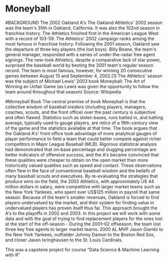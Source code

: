 # Moneyball

#BACKGROUND
The 2002 Oakland A's
The Oakland Athletics' 2002 season was the team's 35th in Oakland, California. It was also the 102nd season in franchise history. The Athletics finished first in the American League West with a record of 103-59.
The Athletics' 2002 campaign ranks among the most famous in franchise history. Following the 2001 season, Oakland saw the departure of three key players (the lost boys). Billy Beane, the team's general manager, responded with a series of under-the-radar free agent signings. The new-look Athletics, despite a comparative lack of star power, surprised the baseball world by besting the 2001 team's regular season record. The team is most famous, however, for winning 20 consecutive games between August 13 and September 4, 2002.[1] The Athletics' season was the subject of Michael Lewis' 2003 book Moneyball: The Art of Winning an Unfair Game (as Lewis was given the opportunity to follow the team around throughout that season)
Source: Wikipedia

#Moneyball Book
The central premise of book Moneyball is that the collective wisdom of baseball insiders (including players, managers, coaches, scouts, and the front office) over the past century is subjective and often flawed. Statistics such as stolen bases, runs batted in, and batting average, typically used to gauge players, are relics of a 19th-century view of the game and the statistics available at that time. The book argues that the Oakland A's' front office took advantage of more analytical gauges of player performance to field a team that could better compete against richer competitors in Major League Baseball (MLB).
Rigorous statistical analysis had demonstrated that on-base percentage and slugging percentage are better indicators of offensive success, and the A's became convinced that these qualities were cheaper to obtain on the open market than more historically valued qualities such as speed and contact. These observations often flew in the face of conventional baseball wisdom and the beliefs of many baseball scouts and executives.
By re-evaluating the strategies that produce wins on the field, the 2002 Athletics, with approximately US 44 million dollars in salary, were competitive with larger market teams such as the New York Yankees, who spent over US$125 million in payroll that same season.
Because of the team's smaller revenues, Oakland is forced to find players undervalued by the market, and their system for finding value in undervalued players has proven itself thus far. This approach brought the A's to the playoffs in 2002 and 2003.
In this project we will work with some data and with the goal of trying to find replacement players for the ones lost at the start of the off-season - During the 2001–02 offseason, the team lost three key free agents to larger market teams: 2000 AL MVP Jason Giambi to the New York Yankees, outfielder Johnny Damon to the Boston Red Sox, and closer Jason Isringhausen to the St. Louis Cardinals.

This was a capstone project for course "Data Science & Machine Learning with R"
